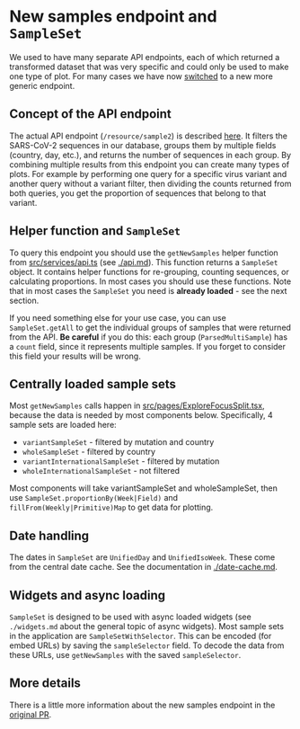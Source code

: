 # New samples endpoint and `SampleSet`

We used to have many separate API endpoints, each of which returned a transformed dataset that was very specific and could only be used to make one type of plot. For many cases we have now [switched](https://github.com/cevo-public/cov-spectrum-website/pull/78) to a new more generic endpoint.

## Concept of the API endpoint

The actual API endpoint (`/resource/sample2`) is described [here](https://github.com/cevo-public/cov-spectrum-docs/blob/develop/API.md#sample-new). It filters the SARS-CoV-2 sequences in our database, groups them by multiple fields (country, day, etc.), and returns the number of sequences in each group. By combining multiple results from this endpoint you can create many types of plots. For example by performing one query for a specific virus variant and another query without a variant filter, then dividing the counts returned from both queries, you get the proportion of sequences that belong to that variant.

## Helper function and `SampleSet`

To query this endpoint you should use the `getNewSamples` helper function from [src/services/api.ts](src/services/api.ts) (see [./api.md](./api.md)). This function returns a `SampleSet` object. It contains helper functions for re-grouping, counting sequences, or calculating proportions. In most cases you should use these functions. Note that in most cases the `SampleSet` you need is **already loaded** - see the next section.

If you need something else for your use case, you can use `SampleSet.getAll` to get the individual groups of samples that were returned from the API. **Be careful** if you do this: each group (`ParsedMultiSample`) has a `count` field, since it represents multiple samples. If you forget to consider this field your results will be wrong.

## Centrally loaded sample sets

Most `getNewSamples` calls happen in [src/pages/ExploreFocusSplit.tsx](src/pages/ExploreFocusSplit.tsx), because the data is needed by most components below. Specifically, 4 sample sets are loaded here:

- `variantSampleSet` - filtered by mutation and country
- `wholeSampleSet` - filtered by country
- `variantInternationalSampleSet` - filtered by mutation
- `wholeInternationalSampleSet` - not filtered

Most components will take variantSampleSet and wholeSampleSet, then use `SampleSet.proportionBy(Week|Field)` and `fillFrom(Weekly|Primitive)Map` to get data for plotting.

## Date handling

The dates in `SampleSet` are `UnifiedDay` and `UnifiedIsoWeek`. These come from the central date cache. See the documentation in [./date-cache.md](./date-cache.md).

## Widgets and async loading

`SampleSet` is designed to be used with async loaded widgets (see `./widgets.md` about the general topic of async widgets). Most sample sets in the application are `SampleSetWithSelector`. This can be encoded (for embed URLs) by saving the `sampleSelector` field. To decode the data from these URLs, use `getNewSamples` with the saved `sampleSelector`.

## More details

There is a little more information about the new samples endpoint in the [original PR](https://github.com/cevo-public/cov-spectrum-website/pull/78).
